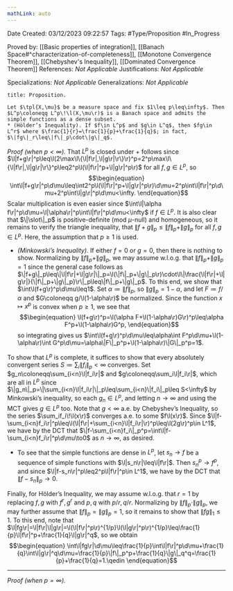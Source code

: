 ```yaml
---
mathLink: auto
---
```


<div class="topSpace"></div>

Date Created: 03/12/2023 09:22:57
Tags: #Type/Proposition #In_Progress

Proved by: [[Basic properties of integration]], [[Banach Space#^characterization-of-completeness]], [[Monotone Convergence Theorem]], [[Chebyshev's Inequality]], [[Dominated Convergence Theorem]]
References: <i>Not Applicable</i>
Justifications: <i>Not Applicable</i>

Specializations: <i>Not Applicable</i>
Generalizations: <i>Not Applicable</i>

``` ad-Proposition
title: Proposition.

Let $\tpl{X,\mu}$ be a measure space and fix $1\leq p\leq\infty$. Then $L^p\coloneqq L^p\!\l(X,\mu\r)$ is a Banach space and admits the simple functions as a dense subset.
* (Hölder’s Inequality). If $f\in L^p$ and $g\in L^q$, then $fg\in L^r$ where $\frac{1}{r}=\frac{1}{p}+\frac{1}{q}$; in fact, $\|fg\|_r\leq\|f\|_p\cdot\|g\|_q$.

```

<i>Proof (when $p<\infty$).</i> That $L^p$ is closed under $+$ follows since $\l|f+g\r|^p\leq\l(2\max\l\{\l|f\r|,\l|g\r|\r\}\r)^p=2^p\max\l\{\l|f\r|,\l|g\r|\r\}^p\leq2^p\l(\l|f\r|^p+\l|g\r|^p\r)$ for all $f,g\in L^p$, so
$$\begin{equation}
    \int\l|f+g\r|^p\d\mu\leq\int2^p\l(\l|f\r|^p+\l|g\r|^p\r)\d\mu=2^p\int\l|f\r|^p\d\mu+2^p\int\l|g\r|^p\d\mu<\infty.
\end{equation}$$
Scalar multiplication is even easier since $\int\l|\alpha f\r|^p\d\mu=\l|\alpha\r|^p\int\l|f\r|^p\d\mu<\infty$ if $f\in L^p$. It is also clear that $\|\slot\|_p$ is positive-definite (mod $\mu$-null) and homogeneous, so it remains to verify the triangle inequality, that $\|f+g\|_p\leq\|f\|_p+\|g\|_p$ for all $f,g\in L^p$. Here, the assumption that $p\geq1$ is used.
* <i>(Minkowski’s Inequality)</i>. If either $f=0$ or $g=0$, then there is nothing to show. Normalizing by $\|f\|_p+\|g\|_p$, we may assume w.l.o.g. that $\|f\|_p+\|g\|_p=1$ since the general case follows as $\|f+g\|_p\leq\|\l|f\r|+\l|g\r|\|_p=\l(\|f\|_p+\|g\|_p\r)\cdot\l\|\frac{\l|f\r|+\l|g\r|}{\|f\|_p+\|g\|_p}\r\|_p\leq\|f\|_p+\|g\|_p$. To this end, we show that $\int\l(f+g\r)^p\d\mu\leq1$. Set $\alpha\coloneqq\|f\|_p$, so $\|g\|_p=1-\alpha$, and let $F\coloneqq f/\alpha$ and $G\coloneqq g/\l(1-\alpha\r)$ be normalized. Since the function $x\mapsto x^p$ is convex when $p\geq1$, we see that
    $$\begin{equation}
        \l(f+g\r)^p=\l(\alpha F+\l(1-\alpha\r)G\r)^p\leq\alpha F^p+\l(1-\alpha\r)G^p,
    \end{equation}$$
    so integrating gives us $\int\l(f+g\r)^p\d\mu\leq\alpha\int F^p\d\mu+\l(1-\alpha\r)\int G^p\d\mu=\alpha\|F\|_p^p+\l(1-\alpha\r)\|G\|_p^p=1$.

To show that $L^p$ is complete, it suffices to show that every absolutely convergent series $S\coloneqq\sum_i\|f_i\|_p<\infty$ converges. Set $g_n\coloneqq\sum_{i<n}\l|f_i\r|$ and $g\coloneqq\sum_i\l|f_i\r|$, which are all in $L^p$ since $\|g_n\|_p=\|\sum_{i<n}\l|f_i\r|\|_p\leq\sum_{i<n}\|f_i\|_p\leq S<\infty$ by Minkowski’s inequality, so each $g_n\in L^p$, and letting $n\to\infty$ and using the MCT gives $g\in L^p$ too. Note that $g<\infty$ a.e. by Chebyshev’s Inequality, so the series $\sum_if_i\!\l(x\r)$ converges a.e. to some $f\l(x\r)$. Since $\l|f-\sum_{i<n}f_i\r|^p\leq\l(\l|f\r|+\sum_{i<n}\l|f_i\r|\r)^p\leq\l(2g\r)^p\in L^1$, we have by the DCT that $\|f-\sum_{i<n}f_i\|_p^p=\int\l|f-\sum_{i<n}f_i\r|^p\d\mu\to0$ as $n\to\infty$, as desired.
* To see that the simple functions are dense in $L^p$, let $s_n\to f$ be a sequence of simple functions with $\l|s_n\r|\leq\l|f\r|$. Then $s_n^p\to f^p$, and since $\l|f-s_n\r|^p\leq2^p\l|f\r|^p\in L^1$, we have by the DCT that $\|f-s_n\|_p\to0$.

Finally, for Hölder’s Inequality, we may assume w.l.o.g. that $r=1$ by replacing $f,g$ with $f^r,g^r$ and $p,q$ with $p/r,q/r$. Normalizing by $\|f\|_p\cdot\|g\|_p$, we may further assume that $\|f\|_p=\|g\|_p=1$, so it remains to show that $\|fg\|_1\leq1$. To this end, note that $\l|fg\r|=\l|f\r|\l|g\r|=\l(\l|f\r|^p\r)^{1/p}\l(\l|g\r|^p\r)^{1/p}\leq\frac{1}{p}\l|f\r|^p+\frac{1}{q}\l|g\r|^q$, so we obtain
$$\begin{equation}
    \int\l|fg\r|\d\mu\leq\frac{1}{p}\int\l|f\r|^p\d\mu+\frac{1}{q}\int\l|g\r|^q\d\mu=\frac{1}{p}\|f\|_p^p+\frac{1}{q}\|g\|_q^q=\frac{1}{p}+\frac{1}{q}=1.\qedin
\end{equation}$$

---

<i>Proof (when $p=\infty$).</i> 
